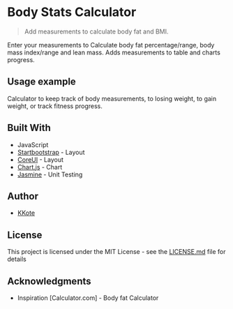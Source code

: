 # Body Stats Calculator
> Add measurements to calculate body fat and BMI.


Enter your measurements to Calculate body fat percentage/range, body mass index/range and lean mass.
Adds measurements to table and charts progress.




## Usage example

Calculator to keep track of body measurements, to losing weight, to gain weight, or track fitness progress.



## Built With

* JavaScript
* [Startbootstrap](https://startbootstrap.com/template-overviews/sb-admin-2/) - Layout
* [CoreUI](https://coreui.io/) - Layout
* [Chart.js](http://www.chartjs.org/) - Chart
* [Jasmine](https://jasmine.github.io/) - Unit Testing





## Author

* [KKote](https://github.com/kkote)

## License

This project is licensed under the MIT License - see the [LICENSE.md](LICENSE.md) file for details


## Acknowledgments

* Inspiration [Calculator.com] - Body fat Calculator
